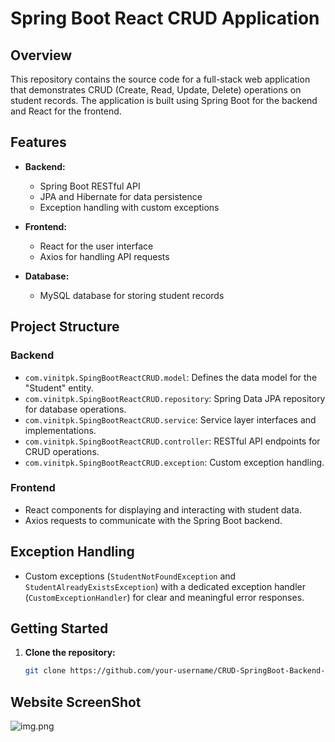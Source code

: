 # Spring Boot React CRUD Application

## Overview

This repository contains the source code for a full-stack web application that demonstrates CRUD (Create, Read, Update, Delete) operations on student records. The application is built using Spring Boot for the backend and React for the frontend.

## Features

- **Backend:**
  - Spring Boot RESTful API
  - JPA and Hibernate for data persistence
  - Exception handling with custom exceptions

- **Frontend:**
  - React for the user interface
  - Axios for handling API requests

- **Database:**
  - MySQL database for storing student records

## Project Structure

### Backend

- `com.vinitpk.SpingBootReactCRUD.model`: Defines the data model for the "Student" entity.
- `com.vinitpk.SpingBootReactCRUD.repository`: Spring Data JPA repository for database operations.
- `com.vinitpk.SpingBootReactCRUD.service`: Service layer interfaces and implementations.
- `com.vinitpk.SpingBootReactCRUD.controller`: RESTful API endpoints for CRUD operations.
- `com.vinitpk.SpingBootReactCRUD.exception`: Custom exception handling.

### Frontend

- React components for displaying and interacting with student data.
- Axios requests to communicate with the Spring Boot backend.

## Exception Handling

- Custom exceptions (`StudentNotFoundException` and `StudentAlreadyExistsException`) with a dedicated exception handler (`CustomExceptionHandler`) for clear and meaningful error responses.

## Getting Started

1. **Clone the repository:**
   ```bash
   git clone https://github.com/your-username/CRUD-SpringBoot-Backend-Application.git

## Website ScreenShot
![img.png](img.png)
